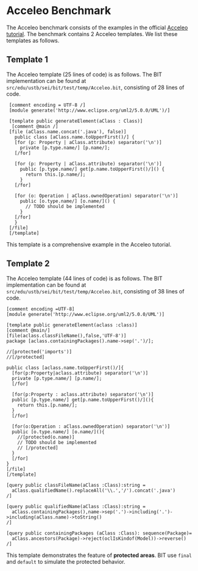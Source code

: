 # Acceleo Benchmark
The Acceleo benchmark consists of the examples in the official [Acceleo tutorial](https://wiki.eclipse.org/Acceleo/Getting_Started). The benchmark contains 2 Acceleo templates. We list these templates as follows.

## Template 1
The Acceleo template (25 lines of code) is as follows. The BIT implementation can be found at `src/edu/ustb/sei/bit/test/temp/Acceleo.bit`, consisting of 28 lines of code.

```mtl
 [comment encoding = UTF-8 /]
 [module generate('http://www.eclipse.org/uml2/5.0.0/UML')/]
 
 [template public generateElement(aClass : Class)] 
  [comment @main /]
 [file (aClass.name.concat('.java'), false)]
   public class [aClass.name.toUpperFirst()/] {
   [for (p: Property | aClass.attribute) separator('\n')]
     private [p.type.name/] [p.name/];
   [/for]
 
   [for (p: Property | aClass.attribute) separator('\n')]
     public [p.type.name/] get[p.name.toUpperFirst()/]() {
       return this.[p.name/];
     }
   [/for]
 
   [for (o: Operation | aClass.ownedOperation) separator('\n')]
     public [o.type.name/] [o.name/]() {
       // TODO should be implemented
     }
   [/for]
   }
 [/file]
 [/template]
```

This template is a comprehensive example in the Acceleo tutorial.

## Template 2
The Acceleo template (44 lines of code) is as follows. The BIT implementation can be found at `src/edu/ustb/sei/bit/test/temp/Acceleo.bit`, consisting of 38 lines of code.

```mtl
[comment encoding =UTF-8]
[module generate('http://www.eclipse.org/uml2/5.0.0/UML')]

[template public generateElement(aclass :class)]
[comment @main/]
[file(aclass.classFileName(),false,'UTF-8')]
package [aclass.containingPackages().name->sep('.')/];

//[protected('imports')]
//[/protected]

public class [aclass.name.toUpperFirst()/]{
  [for(p:Property|aclass.attribute) separator('\n')]
  private [p.type.name/] [p.name/];
  [/for]

  [for(p:Property : aclass.attribute) separator('\n')]
  public [p.type.name/] get[p.name.toUpperFirst()/](){
    return this.[p.name/];
  }
  [/for]

  [for(o:Operation : aClass.ownedOperation) separator('\n')]
  public [o.type.name/] [o.name/](){
    //[protected(o.name)]
    // TODO should be implemented
    // [/protected]
  }
  [/for]
}
[/file]
[/template]

[query public classFileName(aClass :Class):string =
  aClass.qualifiedName().replaceAll('\\.','/').concat('.java')
/]

[query public qualifiedName(aClass :Class):string =
  aClass.containingPackages(),name->sep('.')->including('.')->including(aClass.name)->toString()
/]

[query public containingPackages (aClass :Class): sequence(Package)=
  aClass.ancestors(Package)->reject(oclIsKindof(Model))->reverse()
/]
```

This template demonstrates the feature of **protected areas**. BIT use `final` and `default` to simulate the protected behavior.